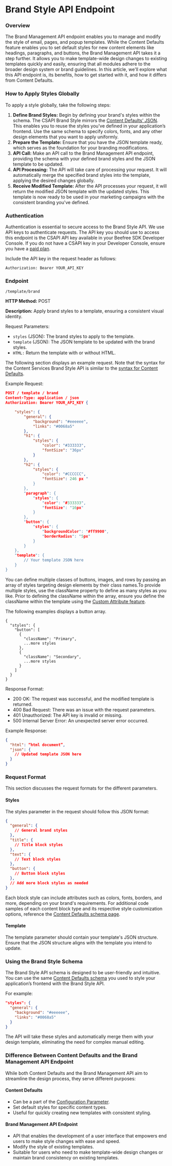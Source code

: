 # Brand Style API Endpoint

### Overview <a href="#_e7tjitffe17" id="_e7tjitffe17"></a>

The Brand Management API endpoint enables you to manage and modify the style of email, pages, and popup templates. While the Content Defaults feature enables you to set default styles for new content elements like headings, paragraphs, and buttons, the Brand Management API takes it a step further. It allows you to make template-wide design changes to existing templates quickly and easily, ensuring that all modules adhere to the broader design system or brand guidelines. In this article, we'll explore what this API endpoint is, its benefits, how to get started with it, and how it differs from Content Defaults.

### How to Apply Styles Globally <a href="#_7o6uselkp1bb" id="_7o6uselkp1bb"></a>

To apply a style globally, take the following steps:

1. **Define Brand Styles:** Begin by defining your brand's styles within the schema. The CSAPI Brand Style mirrors the [Content Defaults’ JSON](https://docs.beefree.io/content-defaults/). This enables you to reuse the styles you’ve defined in your application’s frontend. Use the same schema to specify colors, fonts, and any other design elements that you want to apply uniformly.
2. **Prepare the Template:** Ensure that you have the JSON template ready, which serves as the foundation for your branding modifications.
3. **API Call:** Make an API call to the Brand Management API endpoint, providing the schema with your defined brand styles and the JSON template to be updated.
4. **API Processing:** The API will take care of processing your request. It will automatically merge the specified brand styles into the template, applying the desired changes globally.
5. **Receive Modified Template:** After the API processes your request, it will return the modified JSON template with the updated styles. This template is now ready to be used in your marketing campaigns with the consistent branding you've defined.

### Authentication <a href="#_cd49yafb8cb2" id="_cd49yafb8cb2"></a>

Authentication is essential to secure access to the Brand Style API. We use API keys to authenticate requests. The API key you should use to access this endpoint is the CSAPI API key available in your Beefree SDK Developer Console. If you do not have a CSAPI key in your Developer Console, ensure you have a [paid plan](https://developers.beefree.io/pricing-plans).

Include the API key in the request header as follows:

```http
Authorization: Bearer YOUR_API_KEY
```

### Endpoint <a href="#_tjfpide02wrb" id="_tjfpide02wrb"></a>

`/template/brand`

**HTTP Method:** POST

**Description:** Apply brand styles to a template, ensuring a consistent visual identity.

Request Parameters:

* `styles` (JSON): The brand styles to apply to the template.
* `template` (JSON): The JSON template to be updated with the brand styles.
* `HTML:` Return the template with or without HTML.

The following section displays an example request. Note that the syntax for the Content Services Brand Style API is similar to the [syntax for Content Defaults](https://docs.beefree.io/content-defaults/).

Example Request:

```json
POST / template / brand
Content-Type: application / json
Authorization: Bearer YOUR_API_KEY {

    "styles": {
        "general": {
            "background": "#eeeeee",
            "links": "#0068a5"
        },
        "h1": {
            "styles": {
                "color": "#333333",
                "fontSize": "36px"
            }
        },
        "h2": {
            "styles": {
                "color": "#CCCCCC",
                "fontSize": 246 px "
            }
        },
        "paragraph": {
            "styles": {
                "color": "#333333",
                "fontSize": "16px"
            }
        },
        "button": {
            "styles": {
                "backgroundColor": "#ff9900",
                "borderRadius": "5px"
            }
        }
    },
    "template": {
        // Your template JSON here
    }
}
```

You can define multiple classes of buttons, images, and rows by passing an array of styles targeting design elements by their class names.To provide multiple styles, use the className property to define as many styles as you like. Prior to defining the className within the array, ensure you define the className within the template using the [Custom Attribute feature](https://docs.beefree.io/custom-attributes/).

The following examples displays a button array.

```
{
  "styles": {
    "button": [
      {
        "className": "Primary",
        ...more styles
      },
      {
        "className": "Secondary",
        ...more styles     
      }
    ]
  }
}
```

Response Format:

* 200 OK: The request was successful, and the modified template is returned.
* 400 Bad Request: There was an issue with the request parameters.
* 401 Unauthorized: The API key is invalid or missing.
* 500 Internal Server Error: An unexpected server error occurred.

Example Response:

```json
{
  "html": “html document”,
  "json": {
    // Updated template JSON here
  }
}
```

### Request Format <a href="#_y0bhuvxyyjqv" id="_y0bhuvxyyjqv"></a>

This section discusses the request formats for the different parameters.

#### Styles <a href="#_7lu3ox92rnjx" id="_7lu3ox92rnjx"></a>

The styles parameter in the request should follow this JSON format:

```json
{
  "general": {
    // General brand styles
  },
  "title": {
    // Title block styles
  },
  "text": {
    // Text block styles
  },
  "button": {
    // Button block styles
  },
  // Add more block styles as needed
}
```

Each block style can include attributes such as colors, fonts, borders, and more, depending on your brand's requirements. For additional code samples of each content block type and its respective style customization options, reference the [Content Defaults schema page](https://docs.beefree.io/content-defaults/).

#### Template <a href="#_6ac40siq79ge" id="_6ac40siq79ge"></a>

The template parameter should contain your template's JSON structure. Ensure that the JSON structure aligns with the template you intend to update.

### Using the Brand Style Schema <a href="#_27qaij98qcq2" id="_27qaij98qcq2"></a>

The Brand Style API schema is designed to be user-friendly and intuitive. You can use the same [Content Defaults schema](https://docs.beefree.io/content-defaults/) you used to style your application’s frontend with the Brand Style API.

For example:

```json
"styles": {
  "general": {
    "background": "#eeeeee",
    "links": "#0068a5"
  }
}
```

The API will take these styles and automatically merge them with your design template, eliminating the need for complex manual editing.

### Difference Between Content Defaults and the Brand Management API Endpoint <a href="#_wclj1emdvfnj" id="_wclj1emdvfnj"></a>

While both Content Defaults and the Brand Management API aim to streamline the design process, they serve different purposes:

#### Content Defaults <a href="#_8mbnu8skeyea" id="_8mbnu8skeyea"></a>

* Can be a part of the [Configuration Parameter](https://docs.beefree.io/configuration-parameters/).
* Set default styles for specific content types.
* Useful for quickly creating new templates with consistent styling.

#### Brand Management API Endpoint <a href="#_9bf5ceyotoe8" id="_9bf5ceyotoe8"></a>

* API that enables the development of a user interface that empowers end users to make style changes with ease and speed.
* Modify the style of existing templates.
* Suitable for users who need to make template-wide design changes or maintain brand consistency on existing templates.
